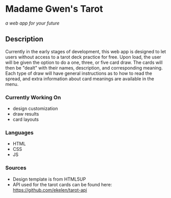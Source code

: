 # Madame Gwen's Tarot
*a web app for your future*

## Description
Currently in the early stages of development, this web app is designed to let users without access to a tarot deck practice for free. Upon load, the user will be given
the option to do a one, three, or five card draw. The cards will then be "dealt" with their names, description, and corresponding meaning. Each type of draw will have
general instructions as to how to read the spread, and extra information about card meanings are available in the menu.

### Currently Working On
- design customization
- draw results
- card layouts

### Languages
- HTML
- CSS
- JS

### Sources
- Design template is from HTML5UP
- API used for the tarot cards can be found here: https://github.com/ekelen/tarot-api
